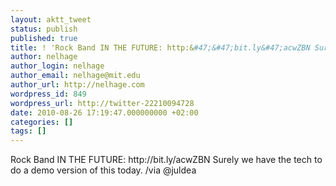 ```yaml
---
layout: aktt_tweet
status: publish
published: true
title: ! 'Rock Band IN THE FUTURE: http:&#47;&#47;bit.ly&#47;acwZBN Sure...'
author: nelhage
author_login: nelhage
author_email: nelhage@mit.edu
author_url: http://nelhage.com
wordpress_id: 849
wordpress_url: http://twitter-22210094728
date: 2010-08-26 17:19:47.000000000 +02:00
categories: []
tags: []
---
```

Rock Band IN THE FUTURE: http:&#47;&#47;bit.ly&#47;acwZBN Surely we have the tech to do a demo version of this today. &#47;via @juldea
